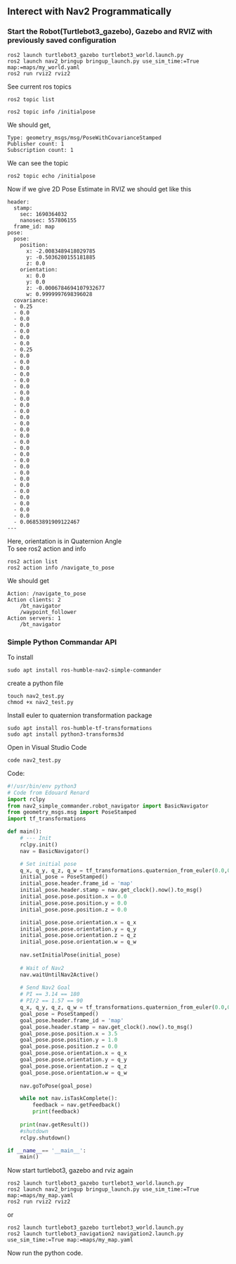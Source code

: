 ## Interect with Nav2 Programmatically
### Start the Robot(Turtlebot3_gazebo), Gazebo and RVIZ with previously saved configuration
```
ros2 launch turtlebot3_gazebo turtlebot3_world.launch.py
ros2 launch nav2_bringup bringup_launch.py use_sim_time:=True map:=maps/my_world.yaml
ros2 run rviz2 rviz2
```
See current ros topics
```
ros2 topic list
```
```
ros2 topic info /initialpose
```
We should get,
```
Type: geometry_msgs/msg/PoseWithCovarianceStamped
Publisher count: 1
Subscription count: 1
```
We can see the topic
```
ros2 topic echo /initialpose
```
Now if we give 2D Pose Estimate in RVIZ we should get like this
```
header:
  stamp:
    sec: 1690364032
    nanosec: 557806155
  frame_id: map
pose:
  pose:
    position:
      x: -2.0083489418029785
      y: -0.5036280155181885
      z: 0.0
    orientation:
      x: 0.0
      y: 0.0
      z: -0.0006784694107932677
      w: 0.9999997698396028
  covariance:
  - 0.25
  - 0.0
  - 0.0
  - 0.0
  - 0.0
  - 0.0
  - 0.0
  - 0.25
  - 0.0
  - 0.0
  - 0.0
  - 0.0
  - 0.0
  - 0.0
  - 0.0
  - 0.0
  - 0.0
  - 0.0
  - 0.0
  - 0.0
  - 0.0
  - 0.0
  - 0.0
  - 0.0
  - 0.0
  - 0.0
  - 0.0
  - 0.0
  - 0.0
  - 0.0
  - 0.0
  - 0.0
  - 0.0
  - 0.0
  - 0.0
  - 0.06853891909122467
---
```
Here, orientation is in Quaternion Angle</br>
To see ros2 action and info
```
ros2 action list
ros2 action info /navigate_to_pose
```
We should get
```
Action: /navigate_to_pose
Action clients: 2
    /bt_navigator
    /waypoint_follower
Action servers: 1
    /bt_navigator
```
### Simple Python Commandar API
To install
```
sudo apt install ros-humble-nav2-simple-commander
```
create a python file
```
touch nav2_test.py
chmod +x nav2_test.py
```
Install euler to quaternion transformation package
```
sudo apt install ros-humble-tf-transformations
sudo apt install python3-transforms3d
```
Open in Visual Studio Code
```
code nav2_test.py
```
Code:
```python
#!/usr/bin/env python3
# Code from Edouard Renard
import rclpy
from nav2_simple_commander.robot_navigator import BasicNavigator
from geometry_msgs.msg import PoseStamped
import tf_transformations

def main():
    # --- Init
    rclpy.init()
    nav = BasicNavigator()

    # Set initial pose
    q_x, q_y, q_z, q_w = tf_transformations.quaternion_from_euler(0.0,0.0,0.0)
    initial_pose = PoseStamped()
    initial_pose.header.frame_id = 'map'
    initial_pose.header.stamp = nav.get_clock().now().to_msg()
    initial_pose.pose.position.x = 0.0
    initial_pose.pose.position.y = 0.0
    initial_pose.pose.position.z = 0.0

    initial_pose.pose.orientation.x = q_x
    initial_pose.pose.orientation.y = q_y
    initial_pose.pose.orientation.z = q_z
    initial_pose.pose.orientation.w = q_w
    
    nav.setInitialPose(initial_pose)
    
    # Wait of Nav2
    nav.waitUntilNav2Active()
    
    # Send Nav2 Goal
    # PI == 3.14 == 180
    # PI/2 == 1.57 == 90
    q_x, q_y, q_z, q_w = tf_transformations.quaternion_from_euler(0.0,0.0,1.57)
    goal_pose = PoseStamped()
    goal_pose.header.frame_id = 'map'
    goal_pose.header.stamp = nav.get_clock().now().to_msg()
    goal_pose.pose.position.x = 3.5
    goal_pose.pose.position.y = 1.0
    goal_pose.pose.position.z = 0.0
    goal_pose.pose.orientation.x = q_x
    goal_pose.pose.orientation.y = q_y
    goal_pose.pose.orientation.z = q_z
    goal_pose.pose.orientation.w = q_w
    
    nav.goToPose(goal_pose) 

    while not nav.isTaskComplete():
        feedback = nav.getFeedback()
        print(feedback)
    
    print(nav.getResult())
    #shutdown
    rclpy.shutdown()

if __name__== '__main__':
    main()
```
Now start turtlebot3, gazebo and rviz again
```
ros2 launch turtlebot3_gazebo turtlebot3_world.launch.py
ros2 launch nav2_bringup bringup_launch.py use_sim_time:=True map:=maps/my_map.yaml
ros2 run rviz2 rviz2
```
or
```
ros2 launch turtlebot3_gazebo turtlebot3_world.launch.py
ros2 launch turtlebot3_navigation2 navigation2.launch.py use_sim_time:=True map:=maps/my_map.yaml
```
Now run the python code.





